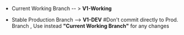- Current Working Branch -- > **V1-Working**  

- Stable Production Branch --> **V1-DEV**  #Don't commit directly to Prod. Branch , Use instead **"Current Working Branch"** for any changes
